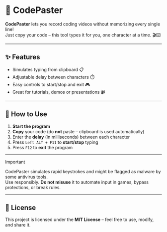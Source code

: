 
# 🚀 CodePaster

**CodePaster** lets you record coding videos without memorizing every single line!  
Just copy your code – this tool types it for you, one character at a time. 🎬⌨️

---

## ✨ Features
- Simulates typing from clipboard 📋
- Adjustable delay between characters ⏱️
- Easy controls to start/stop and exit 🎮
- Great for tutorials, demos or presentations 📹

---

## 🔧 How to Use

1. **Start the program**
2. **Copy** your code (do **not** paste – clipboard is used automatically)
3. Enter the **delay** (in milliseconds) between each character
4. Press `Left ALT + F11` to **start/stop** typing
5. Press `F12` to **exit** the program

---

> [!IMPORTANT]
> CodePaster simulates rapid keystrokes and might be flagged as malware by some antivirus tools.  
> Use responsibly. **Do not misuse** it to automate input in games, bypass protections, or break rules.


---

## 📜 License
This project is licensed under the **MIT License** – feel free to use, modify, and share it.
